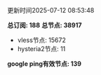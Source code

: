 更新时间2025-07-12 08:53:48

**总订阅: 188**
**总节点: 38917**
- vless节点: 15672
- hysteria2节点: 11

**google ping有效节点: 139**
